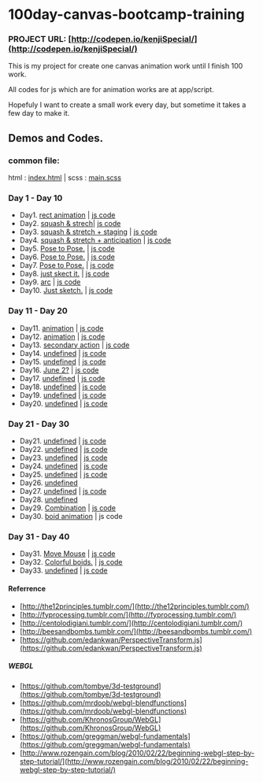 100day-canvas-bootcamp-training
===============================

### PROJECT URL: [http://codepen.io/kenjiSpecial/](http://codepen.io/kenjiSpecial/)

This is my project for create one canvas animation work until I finish 100 work.

All codes for js which are for animation works are at app/script.

Hopefuly I want to create a small work every day, but sometime it takes a few day to make it.


## Demos and Codes.

### common file:
html : [index.html](https://github.com/kenjiSpecial/100day-canvas-bootcamp-training/blob/master/app/index.html) | scss : [main.scss](https://github.com/kenjiSpecial/100day-canvas-bootcamp-training/blob/master/app/styles/main.scss)

### Day 1 - Day 10
- Day1. [rect animation](http://codepen.io/kenjiSpecial/pen/phiBu) |  [ js code](https://github.com/kenjiSpecial/100day-canvas-bootcamp-training/blob/master/app/scripts/1-illusion-of-life/1-squash.js)
- Day2. [squash & strech](http://codepen.io/kenjiSpecial/pen/hjsdG)| [js code](https://github.com/kenjiSpecial/100day-canvas-bootcamp-training/blob/master/app/scripts/1-illusion-of-life/2-squash.js)
- Day3. [squash & stretch + staging](http://codepen.io/kenjiSpecial/pen/Bapfi) | [js code](https://github.com/kenjiSpecial/100day-canvas-bootcamp-training/blob/master/app/scripts/1-illusion-of-life/3-stage.js)
- Day4. [squash & stretch + anticipation](http://codepen.io/kenjiSpecial/pen/uidbC) | [js code](https://github.com/kenjiSpecial/100day-canvas-bootcamp-training/blob/master/app/scripts/1-illusion-of-life/4-anticipation.js)
- Day5. [Pose to Pose.](http://codepen.io/kenjiSpecial/pen/tfnEh) | [js code](https://github.com/kenjiSpecial/100day-canvas-bootcamp-training/blob/master/app/scripts/1-illusion-of-life/5-pose-to-pos.js)
- Day6. [Pose to Pose.](http://codepen.io/kenjiSpecial/pen/wIhqf) | [js code](https://github.com/kenjiSpecial/100day-canvas-bootcamp-training/blob/master/app/scripts/1-illusion-of-life/6-pose-to-pos.js)
- Day7. [Pose to Pose.](http://codepen.io/kenjiSpecial/pen/yiBJw) | [js code](https://github.com/kenjiSpecial/100day-canvas-bootcamp-training/blob/master/app/scripts/1-illusion-of-life/7-pose-to-pose.js)
- Day8. [just skect it.](http://codepen.io/kenjiSpecial/pen/hiLfs) | [js code](https://github.com/kenjiSpecial/100day-canvas-bootcamp-training/blob/master/app/scripts/1-illusion-of-life/8-arcs.js)
- Day9. [arc](http://codepen.io/kenjiSpecial/pen/Frazi) | [js code](https://github.com/kenjiSpecial/100day-canvas-bootcamp-training/blob/master/app/scripts/1-illusion-of-life/9-arcs.js)
- Day10. [Just sketch.](http://codepen.io/kenjiSpecial/pen/ghfwL) | [js code](https://github.com/kenjiSpecial/100day-canvas-bootcamp-training/blob/master/app/scripts/1-illusion-of-life/10-animation.js)


### Day 11 - Day 20
- Day11. [animation](http://codepen.io/kenjiSpecial/pen/xEIwr) | [js code](http://codepen.io/kenjiSpecial/pen/xEIwr)
- Day12. [animation](http://codepen.io/kenjiSpecial/pen/chGgL) | [js code](https://github.com/kenjiSpecial/100day-canvas-bootcamp-training/blob/master/app/scripts/1-illusion-of-life/12-secondary-action.js)
- Day13. [secondary action](http://codepen.io/kenjiSpecial/pen/eyCkt) | [js code](https://github.com/kenjiSpecial/100day-canvas-bootcamp-training/blob/master/app/scripts/1-illusion-of-life/13-secondary-action.js)
- Day14. [undefined](http://codepen.io/kenjiSpecial/pen/nxKhm) | [js code](https://github.com/kenjiSpecial/100day-canvas-bootcamp-training/blob/master/app/scripts/1-illusion-of-life/14-undefined.js)
- Day15. [undefined](http://codepen.io/kenjiSpecial/pen/qfLdD) | [js code](https://github.com/kenjiSpecial/100day-canvas-bootcamp-training/blob/master/app/scripts/1-illusion-of-life/15-undefined.js)
- Day16. [June 2?](http://codepen.io/kenjiSpecial/pen/uIjnH) | [js code](https://github.com/kenjiSpecial/100day-canvas-bootcamp-training/blob/master/app/scripts/1-illusion-of-life/16-undefined.js)
- Day17. [undefined](http://codepen.io/kenjiSpecial/pen/zxqDv) | [js code](https://github.com/kenjiSpecial/100day-canvas-bootcamp-training/blob/master/app/scripts/1-illusion-of-life/17-undefined.js)
- Day18. [undefined](http://codepen.io/kenjiSpecial/pen/dvHIq) | [js code](https://github.com/kenjiSpecial/100day-canvas-bootcamp-training/blob/master/app/scripts/1-illusion-of-life/18-undefined.js)
- Day19. [undefined](http://codepen.io/kenjiSpecial/pen/vDfKi) | [js code](https://github.com/kenjiSpecial/100day-canvas-bootcamp-training/blob/master/app/scripts/1-illusion-of-life/19-undefined.js)
- Day20. [undefined](http://codepen.io/kenjiSpecial/pen/tnmCc) | [js code](https://github.com/kenjiSpecial/100day-canvas-bootcamp-training/blob/master/app/scripts/1-illusion-of-life/20-undefined.js)

### Day 21 - Day 30
- Day21. [undefined](http://codepen.io/kenjiSpecial/pen/dkLho) | [js code](https://github.com/kenjiSpecial/100day-canvas-bootcamp-training/blob/master/app/scripts/1-illusion-of-life/21-undefined.js)
- Day22. [undefined](http://codepen.io/kenjiSpecial/pen/zsGrB) | [js code](https://github.com/kenjiSpecial/100day-canvas-bootcamp-training/blob/master/app/scripts/1-illusion-of-life/22-undefined.js)
- Day23. [undefined](http://codepen.io/kenjiSpecial/pen/BGhrm) | [js code](https://github.com/kenjiSpecial/100day-canvas-bootcamp-training/blob/master/app/scripts/1-illusion-of-life/22-undefined.js)
- Day24. [undefined](http://codepen.io/kenjiSpecial/pen/aIhmB) | [js code](https://github.com/kenjiSpecial/100day-canvas-bootcamp-training/blob/master/app/scripts/1-illusion-of-life/23-undefined.js)
- Day25. [undefined](http://codepen.io/kenjiSpecial/pen/kCoEq) | [js code](https://github.com/kenjiSpecial/100day-canvas-bootcamp-training/blob/master/app/scripts/2-numbers/24-number0.js)
- Day26. [undefined](http://codepen.io/kenjiSpecial/pen/ysChe)
- Day27. [undefined](http://codepen.io/kenjiSpecial/pen/dwypc) | [js code](https://github.com/kenjiSpecial/100day-canvas-bootcamp-training/blob/master/app/scripts/99-hobby/26-undefined.js)
- Day28. [undefined](http://codepen.io/kenjiSpecial/pen/yLFwi)
- Day29. [Combination](http://codepen.io/kenjiSpecial/pen/qsipv) | [js code](https://github.com/kenjiSpecial/100day-canvas-bootcamp-training/blob/master/app/scripts/99-hobby/28-02-combination.js)
- Day30. [boid animation](http://codepen.io/kenjiSpecial/pen/efgzI) | js code

### Day 31 - Day 40
- Day31. [Move Mouse](http://codepen.io/kenjiSpecial/pen/AJxDc) | [js code](https://github.com/kenjiSpecial/100day-canvas-bootcamp-training/blob/master/app/scripts/99-hobby/30-mouse-boid.js)
- Day32. [Colorful boids.](http://codepen.io/kenjiSpecial/pen/DerBc) | [js code](https://github.com/kenjiSpecial/100day-canvas-bootcamp-training/blob/master/app/scripts/99-hobby/32-boid-collection.js)
- Day33. [undefined](http://codepen.io/kenjiSpecial/pen/atAoE) | [js code](https://github.com/kenjiSpecial/100day-canvas-bootcamp-training/blob/master/app/scripts/3-algorithm/35-undefined.js)


#### Referrence

- [http://the12principles.tumblr.com/](http://the12principles.tumblr.com/)
- [http://fyprocessing.tumblr.com/](http://fyprocessing.tumblr.com/)
- [http://centolodigiani.tumblr.com/](http://centolodigiani.tumblr.com/)
- [http://beesandbombs.tumblr.com/](http://beesandbombs.tumblr.com/)
- [https://github.com/edankwan/PerspectiveTransform.js](https://github.com/edankwan/PerspectiveTransform.js)
 
##### WEBGL

- [https://github.com/tombye/3d-testground](https://github.com/tombye/3d-testground)
- [https://github.com/mrdoob/webgl-blendfunctions](https://github.com/mrdoob/webgl-blendfunctions)
- [https://github.com/KhronosGroup/WebGL](https://github.com/KhronosGroup/WebGL)
- [https://github.com/greggman/webgl-fundamentals](https://github.com/greggman/webgl-fundamentals)
- [http://www.rozengain.com/blog/2010/02/22/beginning-webgl-step-by-step-tutorial/](http://www.rozengain.com/blog/2010/02/22/beginning-webgl-step-by-step-tutorial/)
